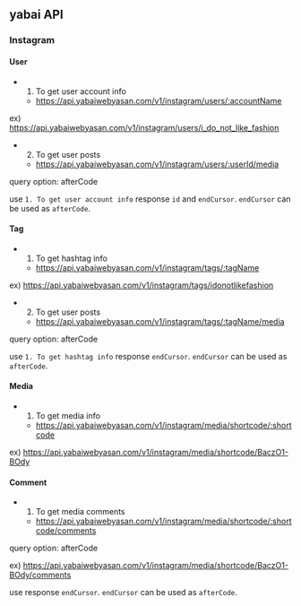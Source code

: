 ## yabai API

### Instagram

#### User

- 1. To get user account info
    - https://api.yabaiwebyasan.com/v1/instagram/users/:accountName

ex) https://api.yabaiwebyasan.com/v1/instagram/users/i_do_not_like_fashion

- 2. To get user posts
    - https://api.yabaiwebyasan.com/v1/instagram/users/:userId/media

query option: afterCode

use `1. To get user account info` response `id` and `endCursor`. `endCursor` can be used as `afterCode`.

#### Tag

- 1. To get hashtag info
    - https://api.yabaiwebyasan.com/v1/instagram/tags/:tagName

ex) https://api.yabaiwebyasan.com/v1/instagram/tags/idonotlikefashion

- 2. To get user posts
    - https://api.yabaiwebyasan.com/v1/instagram/tags/:tagName/media

query option: afterCode

use `1. To get hashtag info` response `endCursor`. `endCursor` can be used as `afterCode`.


#### Media

- 1. To get media info
    - https://api.yabaiwebyasan.com/v1/instagram/media/shortcode/:shortcode

ex) https://api.yabaiwebyasan.com/v1/instagram/media/shortcode/BaczO1-BOdy

#### Comment

- 1. To get media comments
    - https://api.yabaiwebyasan.com/v1/instagram/media/shortcode/:shortcode/comments

query option: afterCode

ex) https://api.yabaiwebyasan.com/v1/instagram/media/shortcode/BaczO1-BOdy/comments

use response `endCursor`. `endCursor` can be used as `afterCode`.
